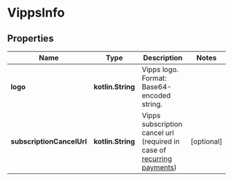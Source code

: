 
# VippsInfo

## Properties
Name | Type | Description | Notes
------------ | ------------- | ------------- | -------------
**logo** | **kotlin.String** | Vipps logo. Format: Base64-encoded string. | 
**subscriptionCancelUrl** | **kotlin.String** | Vipps subscription cancel url (required in case of [recurring payments](https://docs.adyen.com/online-payments/tokenization)) |  [optional]



